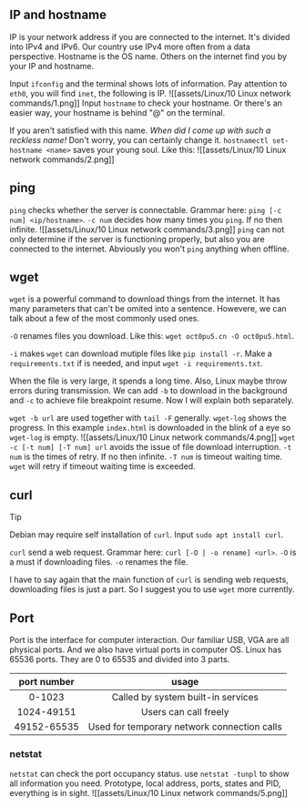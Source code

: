 ## IP and hostname
IP is your network address if you are connected to the internet. It's divided into IPv4 and IPv6. Our country use IPv4 more often from a data perspective. Hostname is the OS name. Others on the internet find you by your IP and hostname.

Input `ifconfig` and the terminal shows lots of information. Pay attention to `eth0`, you will find `inet`, the following is IP.
![[assets/Linux/10 Linux network commands/1.png]]
Input `hostname` to check your hostname. Or there's an easier way, your hostname is behind "@" on the terminal.

If you aren't satisfied with this name. *When did I come up with such a reckless name!* Don't worry, you can certainly change it. `hostnamectl set-hostname <name>` saves your young soul. Like this:
![[assets/Linux/10 Linux network commands/2.png]]
## ping

`ping` checks whether the server is connectable. Grammar here: `ping [-c num] <ip/hostname>`.
`-c num` decides how many times you `ping`. If no then infinite.
![[assets/Linux/10 Linux network commands/3.png]]
`ping` can not only determine if the server is functioning properly, but also you are connected to the internet. Abviously you won't `ping` anything when offline.

## wget
`wget` is a powerful command to download things from the internet. It has many parameters that can't be omited into a sentence. Howevere, we can talk about a few of the most commonly used ones.

`-O` renames files you download. Like this: `wget oct0pu5.cn -O oct0pu5.html`.

`-i` makes `wget` can download mutiple files  like `pip install -r`. Make a `requirements.txt` if is needed, and input `wget -i requirements.txt`.

When the file is very large, it spends a long time. Also, Linux maybe throw errors during transmission. We can add `-b` to download in the background and `-c` to achieve file breakpoint resume. Now I will explain both separately.

`wget -b url` are used together with `tail -F` generally. `wget-log` shows the progress. In this example `index.html` is downloaded in the blink of a eye so `wget-log` is empty.
![[assets/Linux/10 Linux network commands/4.png]]
`wget -c [-t num] [-T num] url` avoids the issue of file download interruption. `-t num` is the times of retry. If no then infinite. `-T num` is timeout waiting time. `wget` will retry if timeout waiting time is exceeded.

## curl
>[!TIP]
> Debian may require self installation of `curl`. Input `sudo apt install curl`.

`curl` send a web request. Grammar here: `curl [-O | -o rename] <url>`.
`-O` is a must if downloading files. `-o` renames the file.

I have to say again that the main function of `curl` is sending web requests, downloading files is just a part. So I suggest you to use `wget` more currently.

## Port
Port is the interface for computer interaction. Our familiar USB, VGA are all physical ports. And we also have virtual ports in computer OS. Linux has 65536 ports. They are 0 to 65535 and divided into 3 parts.

| port number |                    usage                    |
| :---------: | :-----------------------------------------: |
|   0-1023    |     Called by system built-in services      |
| 1024-49151  |            Users can call freely            |
| 49152-65535 | Used for temporary network connection calls |
### netstat
`netstat` can check the port occupancy status. use `netstat -tunpl` to show all information you need. Prototype, local address, ports, states and PID, everything is in sight.
![[assets/Linux/10 Linux network commands/5.png]]

